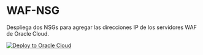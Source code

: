 # WAF-NSG

Despliega dos NSGs para agregar las direcciones IP de los servidores WAF de Oracle Cloud.

[![Deploy to Oracle Cloud](https://oci-resourcemanager-plugin.plugins.oci.oraclecloud.com/latest/deploy-to-oracle-cloud.svg)](https://cloud.oracle.com/resourcemanager/stacks/create?zipUrl=https://github.com/leopedraza/WAF-NSG/archive/refs/heads/main.zip)
